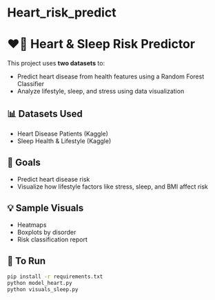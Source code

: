 # Heart_risk_predict
# ❤️🛌 Heart & Sleep Risk Predictor

This project uses **two datasets** to:
- Predict heart disease from health features using a Random Forest Classifier
- Analyze lifestyle, sleep, and stress using data visualization

## 📊 Datasets Used
- Heart Disease Patients (Kaggle)
- Sleep Health & Lifestyle (Kaggle)

## 🎯 Goals
- Predict heart disease risk
- Visualize how lifestyle factors like stress, sleep, and BMI affect risk

## 💡 Sample Visuals
- Heatmaps
- Boxplots by disorder
- Risk classification report

## 🚀 To Run
```bash
pip install -r requirements.txt
python model_heart.py
python visuals_sleep.py
